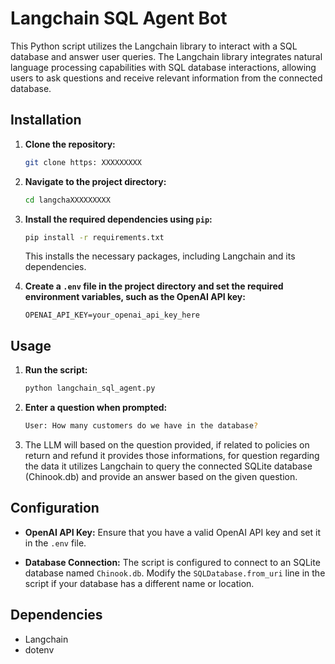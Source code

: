 # Langchain SQL Agent Bot

This Python script utilizes the Langchain library to interact with a SQL database and answer user queries. The Langchain library integrates natural language processing capabilities with SQL database interactions, allowing users to ask questions and receive relevant information from the connected database.

## Installation

1. **Clone the repository:**

   ```bash
   git clone https: XXXXXXXXX
   ```

2. **Navigate to the project directory:**

   ```bash
   cd langchaXXXXXXXXX
   ```

3. **Install the required dependencies using `pip`:**

   ```bash
   pip install -r requirements.txt
   ```

   This installs the necessary packages, including Langchain and its dependencies.

4. **Create a `.env` file in the project directory and set the required environment variables, such as the OpenAI API key:**

   ```
   OPENAI_API_KEY=your_openai_api_key_here
   ```

## Usage

1. **Run the script:**

   ```bash
   python langchain_sql_agent.py
   ```

2. **Enter a question when prompted:**

   ```bash
   User: How many customers do we have in the database?
   ```

3. The LLM will based on the question provided, if related to policies on return and refund it provides those informations, for question regarding the data it utilizes Langchain to query the connected SQLite database (Chinook.db) and provide an answer based on the given question.

## Configuration

- **OpenAI API Key:**
  Ensure that you have a valid OpenAI API key and set it in the `.env` file.

- **Database Connection:**
  The script is configured to connect to an SQLite database named `Chinook.db`. Modify the `SQLDatabase.from_uri` line in the script if your database has a different name or location.

## Dependencies

- Langchain
- dotenv
